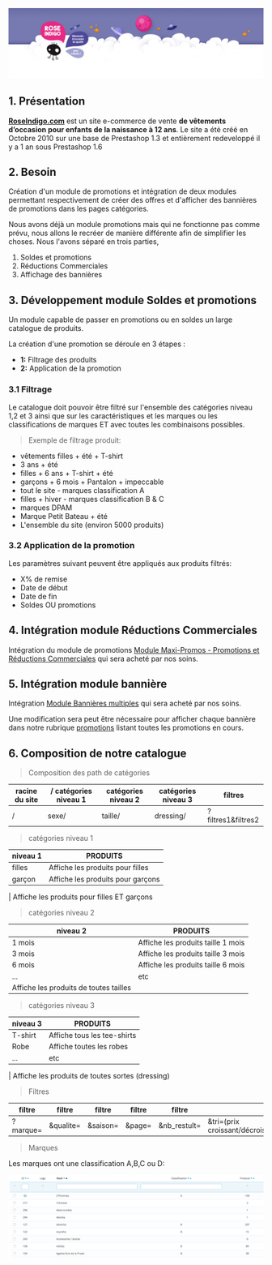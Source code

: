 ![](SP_header.jpg)

## 1. Présentation

[**RoseIndigo.com**](http://www.roseindigo.com/) est un site e-commerce de vente **de vêtements d’occasion pour enfants de la naissance à 12 ans**. Le site a été créé en Octobre 2010 sur une base de Prestashop 1.3 et entièrement redeveloppé il y a 1 an sous Prestashop 1.6


## 2. Besoin

Création d'un module de promotions et intégration de deux modules permettant respectivement de créer des offres et d'afficher des bannières de promotions dans les pages catégories.

Nous avons déjà un module promotions mais qui ne fonctionne pas comme prévu, nous allons le recréer de manière différente afin de simplifier les choses. Nous l'avons séparé en trois parties, 

1. Soldes et promotions
2. Réductions Commerciales 
3. Affichage des bannières 

## 3. Développement module Soldes et promotions

Un module capable de passer en promotions ou en soldes un large catalogue de produits.

La création d'une promotion se déroule en 3 étapes :

- **1:** Filtrage des produits 
- **2:** Application de la promotion 


### 3.1 Filtrage

Le catalogue doit pouvoir être filtré sur l'ensemble des catégories niveau 1,2 et 3 ainsi que sur les caractéristiques et les marques ou les classifications de marques ET avec toutes les combinaisons possibles.

> Exemple de filtrage produit: 

- vêtements filles + été + T-shirt
- 3 ans + été 
- filles + 6 ans + T-shirt + été
- garçons + 6 mois + Pantalon + impeccable
- tout le site - marques classification A
- filles + hiver - marques classification B & C 
- marques DPAM
- Marque Petit Bateau + été
- L'ensemble du site (environ 5000 produits)



### 3.2 Application de la promotion

Les paramètres suivant peuvent être appliqués aux produits filtrés:

- X% de remise
- Date de début
- Date de fin
- Soldes OU promotions



## 4. Intégration module Réductions Commerciales

Intégration du module de promotions [Module	Maxi-Promos - Promotions et Réductions Commerciales](http://addons.prestashop.com/fr/prix-promo-modules-prestashop/3462-maxi-promos-promotions-et-reductions-commerciales.html) qui sera acheté par nos soins.

## 5. Intégration module bannière

Intégration  [Module	Bannières multiples](http://addons.prestashop.com/fr/fonctionnalites-front-office-modules-prestashop/9360-bannieres-multiples.html) qui sera acheté par nos soins.

Une modification sera peut être nécessaire pour afficher chaque bannière dans notre rubrique [promotions](http://www.roseindigo.com/promotions) listant toutes les promotions en cours.



## 6. Composition de notre catalogue

> Composition des path de catégories

racine du site | / catégories niveau 1 | catégories niveau 2 | catégories niveau 3 | filtres
 ------------- | ------------ | ------------ | ------------ | ------------ | 
/ | sexe/ | taille/ | dressing/ | ?filtres1&filtres2| 


>catégories niveau 1

niveau 1| PRODUITS
------------ | ------------- 
filles 	| Affiche les produits pour filles
garçon 	| Affiche les produits pour garçons

| Affiche les produits pour filles ET garçons

>catégories niveau 2

niveau 2| PRODUITS
------------ | ------------- 
1 mois 	| Affiche les produits taille 1 mois
3 mois 	| Affiche les produits taille 3 mois
6 mois 	| Affiche les produits taille 6 mois
...		| etc
| Affiche les produits de toutes tailles

>catégories niveau 3

niveau 3 | PRODUITS
------------ | ------------- 
T-shirt | Affiche tous les tee-shirts
Robe 	| Affiche toutes les robes
...		| etc

| Affiche les produits de toutes sortes (dressing)

>Filtres

filtre | filtre | filtre | filtre | filtre | filtre
------------ | ------------ | ------------ | ------------ | ------------ | ------------ |
?marque= | &qualite= | &saison= |  &page= | &nb_restult= | &tri=(prix croissant/décroissant/nouveaut/anciens)

> Marques

Les marques ont une classification A,B,C ou D:

![](SP_marques.png)


